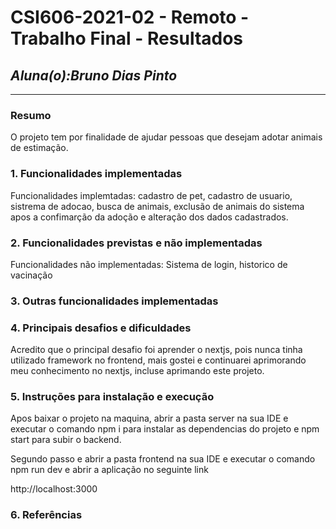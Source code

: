 # **CSI606-2021-02 - Remoto - Trabalho Final - Resultados**

## *Aluna(o):Bruno Dias Pinto*

--------------

<!-- Este documento tem como objetivo apresentar o projeto desenvolvido, considerando o que foi definido na proposta e o produto final. -->

### Resumo

 O projeto tem por finalidade de ajudar pessoas que desejam adotar animais de estimação.


### 1. Funcionalidades implementadas
 Funcionalidades implemtadas: cadastro de pet, cadastro de usuario, sistrema de adocao, busca de animais, exclusão de animais do sistema apos a confimarção da adoção e alteração dos dados cadastrados.
  
### 2. Funcionalidades previstas e não implementadas
Funcionalidades não implementadas: Sistema de login, historico de vacinação

### 3. Outras funcionalidades implementadas
<!-- Descrever as funcionalidades implementas além daquelas que foram previstas, caso se aplique.  -->

### 4. Principais desafios e dificuldades
Acredito que o principal desafio foi aprender o nextjs, pois nunca tinha utilizado framework no frontend, mais gostei e continuarei aprimorando meu conhecimento no nextjs, incluse aprimando este projeto. 

### 5. Instruções para instalação e execução
Apos baixar o projeto na maquina, abrir a pasta server na sua IDE e executar o comando npm i para instalar as dependencias do projeto e npm start para subir o backend.

Segundo passo e abrir a pasta frontend na sua IDE e executar o comando npm run dev e abrir a aplicação no seguinte link 

http://localhost:3000

### 6. Referências
<!-- Referências podem ser incluídas, caso necessário. Utilize o padrão ABNT. -->
